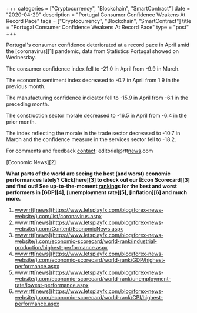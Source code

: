 +++
categories = ["Cryptocurrency", "Blockchain", "SmartContract"]
date = "2020-04-29"
description = "Portugal Consumer Confidence Weakens At Record Pace"
tags = ["Cryptocurrency", "Blockchain", "SmartContract"]
title = "Portugal Consumer Confidence Weakens At Record Pace"
type = "post"
+++

Portugal's consumer confidence deteriorated at a record pace in April
amid the [coronavirus][1] pandemic, data from Statistics Portugal showed
on Wednesday.

The consumer confidence index fell to -21.0 in April from -9.9 in March.

The economic sentiment index decreased to -0.7 in April from 1.9 in the
previous month.

The manufacturing confidence indicator fell to -15.9 in April from -6.1
in the preceding month.

The construction sector morale decreased to -16.5 in April from -6.4 in
the prior month.

The index reflecting the morale in the trade sector decreased to -10.7
in March and the confidence measure in the services sector fell to
-18.2.

For comments and feedback [contact](https://www.playgroundfx.com/contact/): editorial@rtt[news](https://www.letsplayfx.com/blog/forex-news-website/).com

[Economic News][2]

 **What parts of the world are seeing the best (and worst) economic
performances lately? Click[here][3] to check out our [Econ Scorecard][3]
and find out! See up-to-the-moment [ranking](https://www.playgroundfx.com/blog/crypto-exchange-ranking/)s for the best and worst
performers in [GDP][4], [unemployment rate][5], [inflation][6] and much
more.**

   1. www.rtt[news](https://www.letsplayfx.com/blog/forex-news-website/).com/list/coronavirus.aspx
   2. www.rtt[news](https://www.letsplayfx.com/blog/forex-news-website/).com/Content/EconomicNews.aspx
   3. www.rtt[news](https://www.letsplayfx.com/blog/forex-news-website/).com/economic-scorecard/world-rank/industrial-production/highest-performance.aspx
   4. www.rtt[news](https://www.letsplayfx.com/blog/forex-news-website/).com/economic-scorecard/world-rank/GDP/highest-performance.aspx
   5. www.rtt[news](https://www.letsplayfx.com/blog/forex-news-website/).com/economic-scorecard/world-rank/unemployment-rate/lowest-performance.aspx
   6. www.rtt[news](https://www.letsplayfx.com/blog/forex-news-website/).com/economic-scorecard/world-rank/CPI/highest-performance.aspx